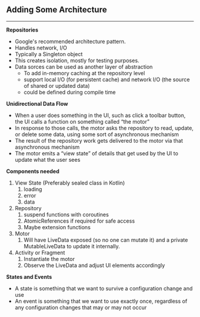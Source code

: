 **Adding Some Architecture**
----------------------------
****
**Repositories**
- Google's recommended architecture pattern.
- Handles network, I/O
- Typically a Singleton object
- This creates isolation, mostly for testing purposes.
- Data sorces can be used as another layer of abstraction
  - To add in-memory caching at the repository level
  - support local I/O (for persistent cache) and network I/O (the source of shared or updated data)
  - could be defined during compile time 

**Unidirectional Data Flow**
 
- When a user does something in the UI, such as click a toolbar button, the UI calls a function on something called “the motor”
- In response to those calls, the motor asks the repository to read, update, or delete some data, using some sort of asynchronous mechanism
- The result of the repository work gets delivered to the motor via that asynchronous mechanism
- The motor emits a “view state” of details that get used by the UI to update
what the user sees

**Components needed**
1. View State (Preferably sealed class in Kotlin)
   1. loading
   2. error
   3. data
2. Repository
   1. suspend functions with coroutines
   2. AtomicReferences if required for safe access
   3. Maybe extension functions
3. Motor
   1. Will have LiveData exposed (so no one can mutate it) and a private MutableLiveData to update it internally.
4. Activity or Fragment
   1. Instantiate the motor
   2. Observe the LiveData and adjust UI elements accordingly

**States and Events**

- A state is something that we want to survive a configuration change and use
- An event is something that we want to use exactly once, regardless of any
configuration changes that may or may not occur


